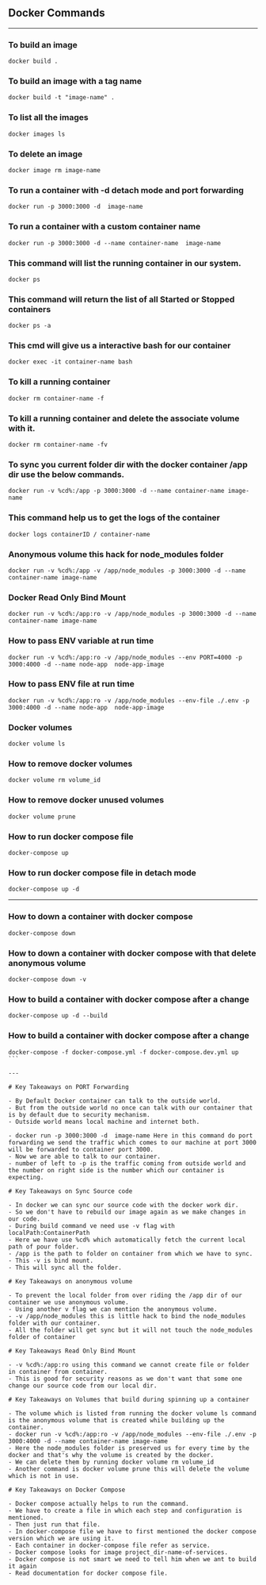 ## Docker Commands

---

### To build an image

```
docker build .
```

### To build an image with a tag name

```
docker build -t "image-name" .
```

### To list all the images

```
docker images ls
```

### To delete an image

```
docker image rm image-name
```

### To run a container with -d detach mode and port forwarding

```
docker run -p 3000:3000 -d  image-name
```

### To run a container with a custom container name

```
docker run -p 3000:3000 -d --name container-name  image-name
```

### This command will list the running container in our system.

```
docker ps
```

### This command will return the list of all Started or Stopped containers

```
docker ps -a
```

### This cmd will give us a interactive bash for our container

```
docker exec -it container-name bash
```

### To kill a running container

```
docker rm container-name -f
```

### To kill a running container and delete the associate volume with it.

```
docker rm container-name -fv
```

### To sync you current folder dir with the docker container /app dir use the below commands.

```
docker run -v %cd%:/app -p 3000:3000 -d --name container-name image-name
```

### This command help us to get the logs of the container

```
docker logs containerID / container-name
```

### Anonymous volume this hack for node_modules folder

```
docker run -v %cd%:/app -v /app/node_modules -p 3000:3000 -d --name container-name image-name
```

### Docker Read Only Bind Mount

```
docker run -v %cd%:/app:ro -v /app/node_modules -p 3000:3000 -d --name container-name image-name
```

### How to pass ENV variable at run time

```
docker run -v %cd%:/app:ro -v /app/node_modules --env PORT=4000 -p 3000:4000 -d --name node-app  node-app-image
```

### How to pass ENV file at run time

```
docker run -v %cd%:/app:ro -v /app/node_modules --env-file ./.env -p 3000:4000 -d --name node-app  node-app-image
```

### Docker volumes

```
docker volume ls
```

### How to remove docker volumes

```
docker volume rm volume_id
```

### How to remove docker unused volumes

```
docker volume prune
```

### How to run docker compose file

```
docker-compose up
```

### How to run docker compose file in detach mode

```
docker-compose up -d
```

---

### How to down a container with docker compose

```
docker-compose down
```

### How to down a container with docker compose with that delete anonymous volume

```
docker-compose down -v
```

### How to build a container with docker compose after a change

```
docker-compose up -d --build
```

### How to build a container with docker compose after a change

````
docker-compose -f docker-compose.yml -f docker-compose.dev.yml up
```

---

# Key Takeaways on PORT Forwarding

- By Default Docker container can talk to the outside world.
- But from the outside world no once can talk with our container that is by default due to security mechanism.
- Outside world means local machine and internet both.

- docker run -p 3000:3000 -d  image-name Here in this command do port forwarding we send the traffic which comes to our machine at port 3000 will be forwarded to container port 3000.
- Now we are able to talk to our container.
- number of left to -p is the traffic coming from outside world and the number on right side is the number which our container is expecting.

# Key Takeaways on Sync Source code

- In docker we can sync our source code with the docker work dir.
- So we don't have to rebuild our image again as we make changes in our code.
- During build command ve need use -v flag with localPath:ContainerPath
- Here we have use %cd% which automatically fetch the current local path of pour folder.
- /app is the path to folder on container from which we have to sync.
- This -v is bind mount.
- This will sync all the folder.

# Key Takeaways on anonymous volume

- To prevent the local folder from over riding the /app dir of our container we use anonymous volume.
- Using another v flag we can mention the anonymous volume.
- -v /app/node_modules this is little hack to bind the node_modules folder with our container.
- All the folder will get sync but it will not touch the node_modules folder of container

# Key Takeaways Read Only Bind Mount

- -v %cd%:/app:ro using this command we cannot create file or folder in container from container.
- This is good for security reasons as we don't want that some one change our source code from our local dir.

# Key Takeaways on Volumes that build during spinning up a container

- The volume which is listed from running the docker volume ls command is the anonymous volume that is created while building up the container.
- docker run -v %cd%:/app:ro -v /app/node_modules --env-file ./.env -p 3000:4000 -d --name container-name image-name
- Here the node_modules folder is preserved us for every time by the docker and that's why the volume is created by the docker.
- We can delete them by running docker volume rm volume_id
- Another command is docker volume prune this will delete the volume which is not in use.

# Key Takeaways on Docker Compose

- Docker compose actually helps to run the command.
- We have to create a file in which each step and configuration is mentioned.
- Then just run that file.
- In docker-compose file we have to first mentioned the docker compose version which we are using it.
- Each container in docker-compose file refer as service.
- Docker compose looks for image project_dir-name-of-services.
- Docker compose is not smart we need to tell him when we ant to build it again
- Read documentation for docker compose file.
````
